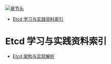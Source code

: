 [![章节头](https://parg.co/UGo)](https://parg.co/b4z) 
 - [Etcd 学习与实践资料索引](#etcd-%E5%AD%A6%E4%B9%A0%E4%B8%8E%E5%AE%9E%E8%B7%B5%E8%B5%84%E6%96%99%E7%B4%A2%E5%BC%95) 

# Etcd 学习与实践资料索引

- [Etcd 架构与实现解析](http://mp.weixin.qq.com/s/fRM2mfJC6TSf1UIGnD3agg?utm_source=tuicool&utm_medium=referral)